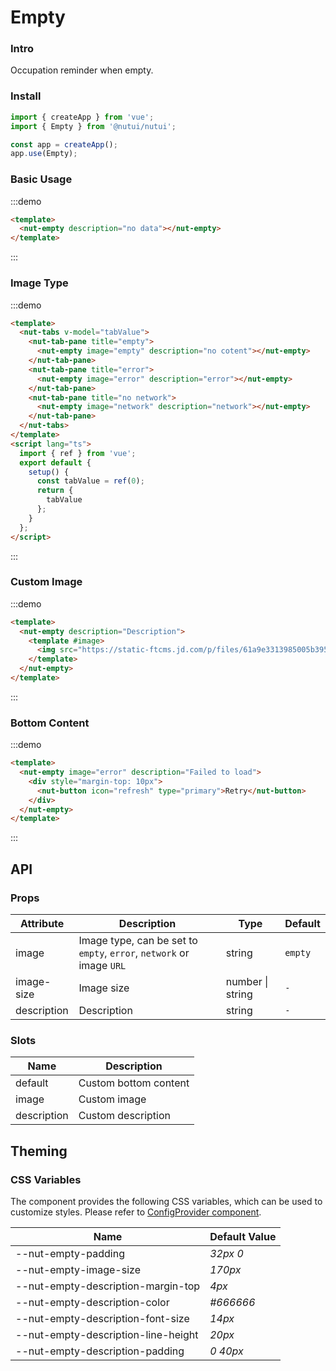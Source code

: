 # Empty

### Intro

Occupation reminder when empty.

### Install

```javascript
import { createApp } from 'vue';
import { Empty } from '@nutui/nutui';

const app = createApp();
app.use(Empty);
```

### Basic Usage

:::demo

```html
<template>
  <nut-empty description="no data"></nut-empty>
</template>
```

:::

### Image Type

:::demo

```html
<template>
  <nut-tabs v-model="tabValue">
    <nut-tab-pane title="empty">
      <nut-empty image="empty" description="no cotent"></nut-empty>
    </nut-tab-pane>
    <nut-tab-pane title="error">
      <nut-empty image="error" description="error"></nut-empty>
    </nut-tab-pane>
    <nut-tab-pane title="no network">
      <nut-empty image="network" description="network"></nut-empty>
    </nut-tab-pane>
  </nut-tabs>
</template>
<script lang="ts">
  import { ref } from 'vue';
  export default {
    setup() {
      const tabValue = ref(0);
      return {
        tabValue
      };
    }
  };
</script>
```

:::

### Custom Image

:::demo

```html
<template>
  <nut-empty description="Description">
    <template #image>
      <img src="https://static-ftcms.jd.com/p/files/61a9e3313985005b3958672e.png" />
    </template>
  </nut-empty>
</template>
```

:::

### Bottom Content

:::demo

```html
<template>
  <nut-empty image="error" description="Failed to load">
    <div style="margin-top: 10px">
      <nut-button icon="refresh" type="primary">Retry</nut-button>
    </div>
  </nut-empty>
</template>
```

:::

## API

### Props

| Attribute   | Description                                                          | Type             | Default |
| ----------- | -------------------------------------------------------------------- | ---------------- | ------- |
| image       | Image type, can be set to `empty`, `error`, `network` or image `URL` | string           | `empty` |
| image-size  | Image size                                                           | number \| string | `-`     |
| description | Description                                                          | string           | `-`     |

### Slots

| Name        | Description           |
| ----------- | --------------------- |
| default     | Custom bottom content |
| image       | Custom image          |
| description | Custom description    |

## Theming

### CSS Variables

The component provides the following CSS variables, which can be used to customize styles. Please refer to [ConfigProvider component](#/en-US/component/configprovider).

| Name                                | Default Value |
| ----------------------------------- | ------------- |
| --nut-empty-padding                 | _32px 0_      |
| --nut-empty-image-size              | _170px_       |
| --nut-empty-description-margin-top  | _4px_         |
| --nut-empty-description-color       | _#666666_     |
| --nut-empty-description-font-size   | _14px_        |
| --nut-empty-description-line-height | _20px_        |
| --nut-empty-description-padding     | _0 40px_      |
